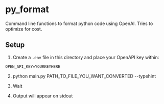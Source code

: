 # py_format

Command line functions to format python code using OpenAI. Tries to optimize for cost.

## Setup

1. Create a `.env` file in this directory and place your OpenAPI key within:

```
OPEN_API_KEY=YOURKEYHERE
```

2. python main.py PATH_TO_FILE_YOU_WANT_CONVERTED --typehint


3. Wait

4. Output will appear on stdout
